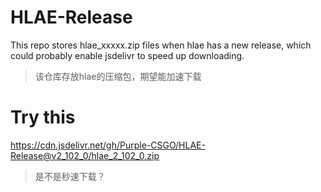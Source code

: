 # HLAE-Release
This repo stores hlae_xxxxx.zip files when hlae has a new release, which could probably enable jsdelivr to speed up downloading.
> 该仓库存放hlae的压缩包，期望能加速下载

# Try this
https://cdn.jsdelivr.net/gh/Purple-CSGO/HLAE-Release@v2_102_0/hlae_2_102_0.zip
> 是不是秒速下载？

